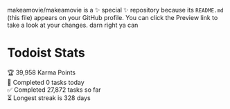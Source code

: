 makeamovie/makeamovie is a ✨ special ✨ repository because its `README.md` (this file) appears on your GitHub profile.
You can click the Preview link to take a look at your changes. darn right ya can

# Todoist Stats

<!-- TODO-IST:START -->
🏆  39,958 Karma Points           
🌸  Completed 0 tasks today           
✅  Completed 27,872 tasks so far           
⏳  Longest streak is 328 days
<!-- TODO-IST:END -->